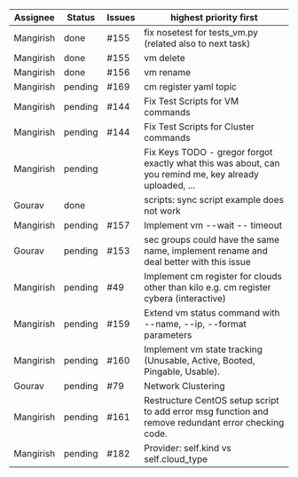 | Assignee  | Status     | Issues | highest priority first                                                                                     |
| --------- | -------    | ------ | ---------------------------------------------------------------------------------------------------------- |
| Mangirish | done       | #155   | fix nosetest for tests_vm.py (related also to next task)                                                   |
| Mangirish | done       | #155   | vm delete                                                                                                  |
| Mangirish | done       | #156   | vm rename                                                                                                  |
| Mangirish | pending    | #169   | cm register yaml topic                                                                                     |
| Mangirish | pending    | #144   | Fix Test Scripts for VM commands                                                                           |
| Mangirish | pending    | #144   | Fix Test Scripts for Cluster commands                                                                      |
| Mangirish | pending    |        | Fix Keys TODO    - gregor forgot exactly what this was about, can you remind me, key already uploaded, ... |
| Gourav    | done       |        | scripts: sync script example does not work                                                                 |
| Mangirish | pending    | #157   | Implement vm --wait -- timeout                                                                             |
| Gourav    | pending    | #153   | sec groups could have the same name, implement rename and deal better with this issue                      |
| Mangirish | pending    | #49    | Implement cm register for clouds other than kilo e.g. cm register cybera (interactive)                     |
| Mangirish | pending    | #159   | Extend vm status command with --name, --ip, --format parameters                                            |
| Mangirish | pending    | #160   | Implement vm state tracking (Unusable, Active, Booted, Pingable, Usable).                                  |
| Gourav    | pending    | #79    | Network Clustering                                                                                         |
| Mangirish | pending    | #161   | Restructure CentOS setup script to add error msg function and remove redundant error checking code.        |
| Mangirish | pending    | #182   | Provider: self.kind vs self.cloud_type                                                                     |




